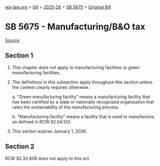 [wa-law.org](/) > [bill](/bill/) > [2025-26](/bill/2025-26/) > [SB 5675](/bill/2025-26/sb/5675/) > [Original Bill](/bill/2025-26/sb/5675/1/)

# SB 5675 - Manufacturing/B&O tax

[Source](http://lawfilesext.leg.wa.gov/biennium/2025-26/Pdf/Bills/Senate%20Bills/5675.pdf)

## Section 1
1. This chapter does not apply to manufacturing facilities or green manufacturing facilities.

2. The definitions in this subsection apply throughout this section unless the context clearly requires otherwise.

    a. "Green manufacturing facility" means a manufacturing facility that has been certified by a state or nationally recognized organization that rates the sustainability of the manufacturing process.

    b. "Manufacturing facility" means a facility that is used to manufacture, as defined in RCW 82.04.120.

3. This section expires January 1, 2036.

## Section 2
RCW 82.32.808 does not apply to this act.
